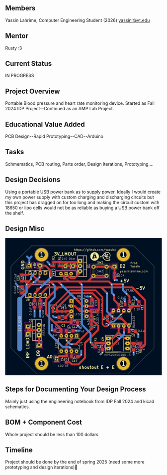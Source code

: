 ## Members
Yassin Lahrime, Computer Engineering Student (2026)
yassinl@vt.edu

## Mentor
Rusty :3

## Current Status
IN PROGRESS

## Project Overview

Portable Blood pressure and heart rate monitoring device.
Started as Fall 2024 IDP Project--Continued as an AMP Lab Project.


## Educational Value Added

PCB Design--Rapid Prototyping--CAD--Arduino

## Tasks

Schmematics, PCB routing, Parts order, Design Iterations, Prototyping....

## Design Decisions


Using a portable USB power bank as to supply power. Ideally I would create my own power supply with custom charging and discharging circuits but this project has dragged on for too long and making the circuit custom with 18650 or lipo cells would not be as reliable as buying a USB power bank off the shelf. 

## Design Misc

![V5 PCB Design](hero.png)

## Steps for Documenting Your Design Process

Mainly just using the engineering notebook from IDP Fall 2024 and kicad schematics.

## BOM + Component Cost

Whole project should be less than 100 dollars 

## Timeline

Project should be done by the end of spring 2025 (need some more prototyping and design iterations)🤞


